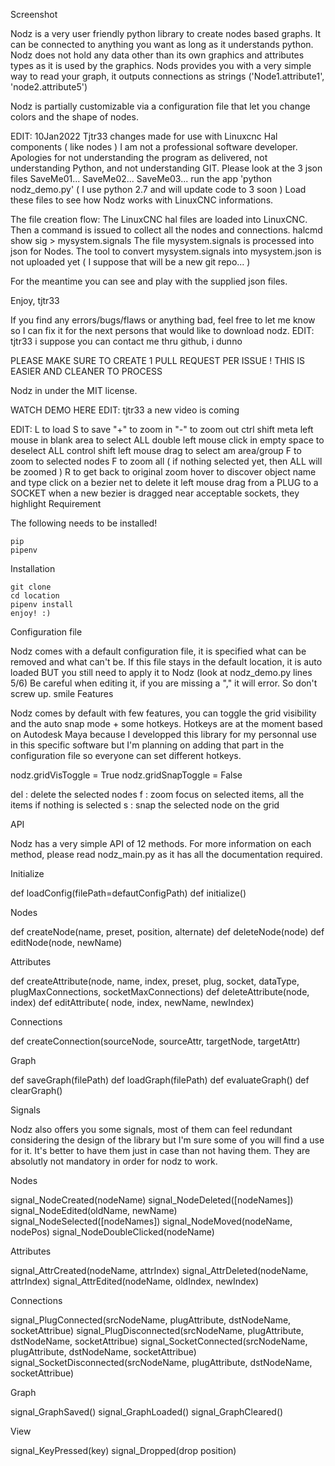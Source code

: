 Screenshot

Nodz is a very user friendly python library to create nodes based graphs. It can be connected to anything you want as long as it understands python. Nodz does not hold any data other than its own graphics and attributes types as it is used by the graphics. Nods provides you with a very simple way to read your graph, it outputs connections as strings ('Node1.attribute1', 'node2.attribute5')

Nodz is partially customizable via a configuration file that let you change colors and the shape of nodes.

EDIT: 10Jan2022 Tjtr33 changes made for use with Linuxcnc Hal components ( like nodes ) I am not a professional software developer. Apologies for not understanding the program as delivered, not understanding Python, and not understanding GIT. Please look at the 3 json files SaveMe01... SaveMe02... SaveMe03... run the app 'python nodz_demo.py' ( I use python 2.7 and will update code to 3 soon ) Load these files to see how Nodz works with LinuxCNC informations.

The file creation flow: The LinuxCNC hal files are loaded into LinuxCNC. Then a command is issued to collect all the nodes and connections. halcmd show sig > mysystem.signals The file mysystem.signals is processed into json for Nodes. The tool to convert mysystem.signals into mysystem.json is not uploaded yet ( I suppose that will be a new git repo... )

For the meantime you can see and play with the supplied json files.

Enjoy, tjtr33

If you find any errors/bugs/flaws or anything bad, feel free to let me know so I can fix it for the next persons that would like to download nodz. EDIT: tjtr33 i suppose you can contact me thru github, i dunno

PLEASE MAKE SURE TO CREATE 1 PULL REQUEST PER ISSUE ! THIS IS EASIER AND CLEANER TO PROCESS

Nodz in under the MIT license.

WATCH DEMO HERE EDIT: tjtr33 a new video is coming

EDIT: L to load
S to save
"+" to zoom in
"-" to zoom out
ctrl shift meta left mouse in blank area to select ALL
double left mouse click in empty space to deselect ALL
control shift left mouse drag to select am area/group
F to zoom to selected nodes
F to zoom all ( if nothing selected yet, then ALL will be zoomed )
R to get back to original zoom
hover to discover object name and type
click on a bezier net to delete it
left mouse drag from a PLUG to a SOCKET
when a new bezier is dragged near acceptable sockets, they highlight
Requirement

The following needs to be installed!

    pip
    pipenv

Installation

    git clone
    cd location
    pipenv install
    enjoy! :)

Configuration file

Nodz comes with a default configuration file, it is specified what can be removed and what can't be. If this file stays in the default location, it is auto loaded BUT you still need to apply it to Nodz (look at nodz_demo.py lines 5/6) Be careful when editing it, if you are missing a "," it will error. So don't screw up. smile
Features

Nodz comes by default with few features, you can toggle the grid visibility and the auto snap mode + some hotkeys. Hotkeys are at the moment based on Autodesk Maya because I developped this library for my personnal use in this specific software but I'm planning on adding that part in the configuration file so everyone can set different hotkeys.

nodz.gridVisToggle = True
nodz.gridSnapToggle = False

del : delete the selected nodes
f   : zoom focus on selected items, all the items if nothing is selected
s   : snap the selected node on the grid

API

Nodz has a very simple API of 12 methods. For more information on each method, please read nodz_main.py as it has all the documentation required.

Initialize

def loadConfig(filePath=defautConfigPath)
def initialize()

Nodes

def createNode(name, preset, position, alternate)
def deleteNode(node)
def editNode(node, newName)

Attributes

def createAttribute(node, name, index, preset, plug, socket, dataType, plugMaxConnections, socketMaxConnections)
def deleteAttribute(node, index)
def editAttribute( node, index, newName, newIndex)

Connections

def createConnection(sourceNode, sourceAttr, targetNode, targetAttr)

Graph

def saveGraph(filePath)
def loadGraph(filePath)
def evaluateGraph()
def clearGraph()

Signals

Nodz also offers you some signals, most of them can feel redundant considering the design of the library but I'm sure some of you will find a use for it. It's better to have them just in case than not having them. They are absolutly not mandatory in order for nodz to work.

Nodes

signal_NodeCreated(nodeName)
signal_NodeDeleted([nodeNames])
signal_NodeEdited(oldName, newName)
signal_NodeSelected([nodeNames])
signal_NodeMoved(nodeName, nodePos)
signal_NodeDoubleClicked(nodeName)

Attributes

signal_AttrCreated(nodeName, attrIndex)
signal_AttrDeleted(nodeName, attrIndex)
signal_AttrEdited(nodeName, oldIndex, newIndex)

Connections

signal_PlugConnected(srcNodeName, plugAttribute, dstNodeName, socketAttribue)
signal_PlugDisconnected(srcNodeName, plugAttribute, dstNodeName, socketAttribue)
signal_SocketConnected(srcNodeName, plugAttribute, dstNodeName, socketAttribue)
signal_SocketDisconnected(srcNodeName, plugAttribute, dstNodeName, socketAttribue)

Graph

signal_GraphSaved()
signal_GraphLoaded()
signal_GraphCleared()

View

signal_KeyPressed(key)
signal_Dropped(drop position)
